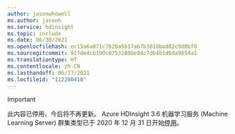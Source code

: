 ```yaml
---
author: jasonwhowell
ms.author: jasonh
ms.service: hdinsight
ms.topic: include
ms.date: 06/30/2021
ms.openlocfilehash: ec15a6a071c7620a5b17ab7b3810bad82c9d8bf0
ms.sourcegitcommit: 91fdedcb190c0753180be8dc7db4b1d6da9854a1
ms.translationtype: HT
ms.contentlocale: zh-CN
ms.lasthandoff: 06/17/2021
ms.locfileid: "112280418"
---
```

> [!IMPORTANT]
> 此内容已停用，今后将不再更新。 Azure HDInsight 3.6 机器学习服务 (Machine Learning Server) 群集类型已于 2020 年 12 月 31 日开始[停用](../hdinsight-36-component-versioning.md#support-for-hdinsight-36)。
